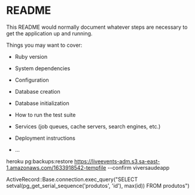 # README

This README would normally document whatever steps are necessary to get the
application up and running.

Things you may want to cover:

* Ruby version

* System dependencies

* Configuration

* Database creation

* Database initialization

* How to run the test suite

* Services (job queues, cache servers, search engines, etc.)

* Deployment instructions

* ...

heroku pg:backups:restore https://liveevents-adm.s3.sa-east-1.amazonaws.com/1633918542-tempfile --confirm viversaudeapp

ActiveRecord::Base.connection.exec_query("SELECT setval(pg_get_serial_sequence('produtos', 'id'), max(id)) FROM produtos")